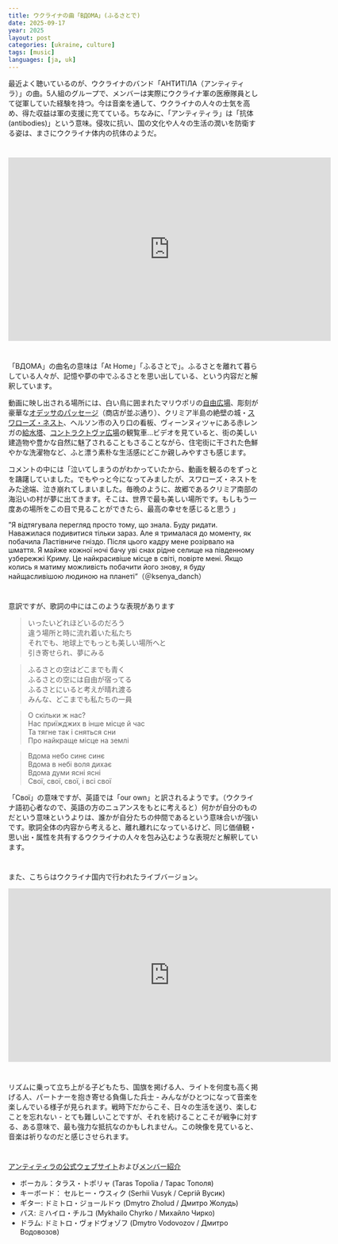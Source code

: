 ```yaml
---
title: ウクライナの曲「ВДОМА」(ふるさとで)
date: 2025-09-17
year: 2025
layout: post
categories: [ukraine, culture]
tags: [music]
languages: [ja, uk]
---
```



最近よく聴いているのが、ウクライナのバンド「АНТИТІЛА（アンティティラ）」の曲。5人組のグループで、メンバーは実際にウクライナ軍の医療隊員として従軍していた経験を持つ。今は音楽を通して、ウクライナの人々の士気を高め、得た収益は軍の支援に充てている。ちなみに、「アンティティラ」は「抗体 (antibodies)」という意味。侵攻に抗い、国の文化や人々の生活の潤いを防衛する姿は、まさにウクライナ体内の抗体のようだ。

<div style="margin-top: 40px;"></div>


<div class="video-container">
<iframe 
src="https://www.youtube.com/embed/5cMFArN3HdE?si=u93cKf4pJxVeG61h" 
width="650" height="370" 
title="YouTube video player" 
frameborder="0" 
allow="accelerometer; clipboard-write; encrypted-media; gyroscope; picture-in-picture; web-share" referrerpolicy="strict-origin-when-cross-origin" allowfullscreen></iframe>
</div>


<div style="margin-top: 40px;"></div>

「ВДОМА」の曲名の意味は「At Home」「ふるさとで」。ふるさとを離れて暮らしている人々が、記憶や夢の中でふるさとを思い出している、という内容だと解釈しています。

動画に映し出される場所には、白い鳥に囲まれたマリウポリの[自由広場](https://awards.mediaarchitecture.org/mab/project/284)、彫刻が豪華な[オデッサのパッセージ](https://en.wikipedia.org/wiki/Odesa_Passage)（商店が並ぶ通り）、クリミア半島の絶壁の城・[スワローズ・ネスト](https://tabinodaiziten.com/superb-view-of-europe/category143/entry548.html)、ヘルソン市の入り口の看板、ヴィーンヌィツャにある赤レンガの[給水塔](https://en.wikipedia.org/wiki/Vinnytsia_water_tower)、[コントラクトヴァ広場](https://en.wikipedia.org/wiki/Square_of_Contracts_(Kyiv))の観覧車…ビデオを見ていると、街の美しい建造物や豊かな自然に魅了されることもさることながら、住宅街に干された色鮮やかな洗濯物など、ふと漂う素朴な生活感にどこか親しみやすさも感じます。

コメントの中には「泣いてしまうのがわかっていたから、動画を観るのをずっとを躊躇していました。でもやっと今になってみましたが、スワローズ・ネストをみた途端、泣き崩れてしまいました。毎晩のように、故郷であるクリミア南部の海沿いの村が夢に出てきます。そこは、世界で最も美しい場所です。もしもう一度あの場所をこの目で見ることができたら、最高の幸せを感じると思う 」

”Я відтягувала перегляд просто тому, що знала. Буду ридати. Наважилася подивитися тільки зараз. Але я трималася до моменту, як побачила Ластівниче гніздо. Після цього кадру мене розірвало на шмаття. Я майже кожної ночі бачу уві снах рідне селище на південному узбережжі Криму. Це найкрасивіше місце в світі, повірте мені. Якщо колись я матиму можливість побачити його знову, я буду найщасливішою людиною на планеті”（＠ksenya_danch）


<div style="margin-top: 40px;"></div>

意訳ですが、歌詞の中にはこのような表現があります　
 
> いったいどれほどいるのだろう  
> 違う場所と時に流れ着いた私たち  
> それでも、地球上でもっとも美しい場所へと  
> 引き寄せられ、夢にみる   

> ふるさとの空はどこまでも青く  
> ふるさとの空には自由が宿ってる  
> ふるさとにいると考えが晴れ渡る  
> みんな、どこまでも私たちの一員　

> О скільки ж нас?  
> Нас приїжджих в інше місце й час  
> Та тягне так і сняться сни  
> Про найкраще місце на землі  

> Вдома небо синє синє  
> Вдома в небі воля дихає  
> Вдома думи ясні ясні  
> Свої, свої, свої, і всі свої  

「Свої」の意味ですが、英語では「our own」と訳されるようです。（ウクライナ語初心者なので、英語の方のニュアンスをもとに考えると）何かが自分のものだという意味というよりは、誰かが自分たちの仲間であるという意味合いが強いです。歌詞全体の内容から考えると、離れ離れになっているけど、同じ価値観・思い出・属性を共有するウクライナの人々を包み込むような表現だと解釈しています。


<div style="margin-top: 40px;"></div>

また、こちらはウクライナ国内で行われたライブバージョン。

<div class="video-container">
<iframe width="650" height="350" src="https://www.youtube.com/embed/RG8R_tOktyY?si=V9H5-k51a1aUmxEs" title="YouTube video player" frameborder="0" allow="accelerometer; clipboard-write; encrypted-media; gyroscope; picture-in-picture; web-share" referrerpolicy="strict-origin-when-cross-origin" allowfullscreen></iframe>
</div>


<div style="margin-top: 40px;"></div>


リズムに乗って立ち上がる子どもたち、国旗を掲げる人、ライトを何度も高く掲げる人、パートナーを抱き寄せる負傷した兵士 - みんながひとつになって音楽を楽しんでいる様子が見られます。戦時下だからこそ、日々の生活を送り、楽しむことを忘れない - とても難しいことですが、それを続けることこそが戦争に対する、ある意味で、最も強力な抵抗なのかもしれません。この映像を見ていると、音楽は祈りなのだと感じさせられます。



<div style="margin-top: 40px;"></div>




<div style="margin-top: 40px;"></div>

[アンティティラの公式ウェブサイト](https://antytila.com/en/all-videos-en/)および[メンバー紹介](https://antytila.com/en/about/)

* ボーカル：タラス・トポリャ  (Taras Topolia / Тарас Тополя) 
* キーボード： セルヒー・ウスィク  (Serhii Vusyk / Сергій Вусик) 
* ギター: ドミトロ・ジョールドゥ (Dmytro Zholud / Дмитро Жолудь) 
* バス: ミハイロ・チルコ  (Mykhailo Chyrko / Михайло Чирко) 
* ドラム: ドミトロ・ヴォドヴォゾフ  (Dmytro Vodovozov / Дмитро Водовозов) 
